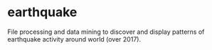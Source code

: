 # earthquake
File processing and data mining to discover and display patterns of earthquake activity around world (over 2017).
